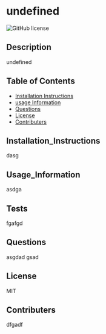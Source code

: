 # undefined

![GitHub license](https://img.shields.io/badge/license-MIT-blue.svg)

## Description

undefined

## Table of Contents

- [Installation Instructions](#Installation_Instruction)
- [usage Information](#Usage_Information)
- [Questions](#Questions)
- [License](#License)
- [Contributers](#contributers)

## Installation_Instructions

dasg

## Usage_Information

asdga

## Tests

fgafgd

## Questions

asgdad
gsad

## License

MIT

## Contributers

dfgadf
